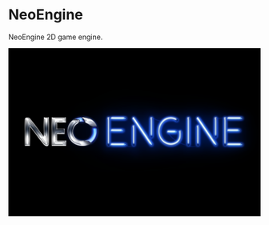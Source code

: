 # NeoEngine
NeoEngine 2D game engine.

![Error retrieving image from master/NeoEngine/resources/images/NEO_ENGINE_LOGO_REDDIT.png](https://github.com/cowboycodr/NeoEngine/blob/master/resources/images/NEOENGINE_LOGO_REDDIT.png)
